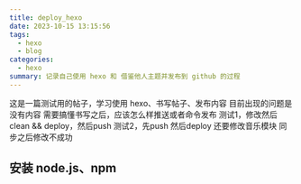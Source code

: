 ```yaml
---
title: deploy_hexo
date: 2023-10-15 13:15:56
tags:
  - hexo
  - blog
categories:
  - hexo
summary: 记录自己使用 hexo 和 借鉴他人主题并发布到 github 的过程
---
```

这是一篇测试用的帖子，学习使用 hexo、书写帖子、发布内容
目前出现的问题是没有内容
需要搞懂书写之后，应该怎么样推送或者命令发布
测试1，修改然后 clean && deploy，然后push
测试2，先push 然后deploy
还要修改音乐模块
同步之后修改不成功
## 安装 node.js、npm